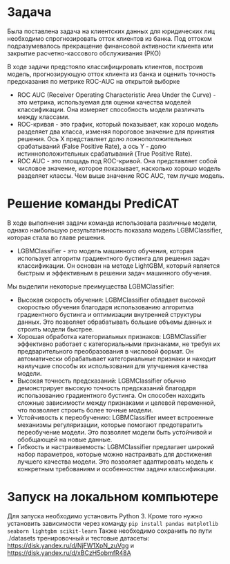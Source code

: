 # Задача

Была поставлена задача на клиентских данных для юридических лиц необходимо спрогнозировать отток клиентов из банка. Под оттоком подразумевалось прекращение финансовой активности клиента или закрытие расчетно-кассового обслуживания (РКО)

В ходе задачи предстояло классифицировать клиентов, построив модель, прогнозирующую отток клиента из банка и оценить точность предсказания по метрике ROC-AUC на открытой выборке
- ROC AUC (Receiver Operating Characteristic Area Under the Curve) - это метрика, используемая для оценки качества моделей классификации. Она измеряет способность модели различать между классами.
- ROC-кривая - это график, который показывает, как хорошо модель разделяет два класса, изменяя пороговое значение для принятия решения. Ось X представляет долю ложноположительных срабатываний (False Positive Rate), а ось Y - долю истинноположительных срабатываний (True Positive Rate).
- ROC AUC - это площадь под ROC-кривой. Она представляет собой числовое значение, которое показывает, насколько хорошо модель разделяет классы. Чем выше значение ROC AUC, тем лучше модель.

# Решение команды PrediCAT

В ходе выполнения задачи команда использовала различные модели, однако наибольшую результативность показала модель LGBMClassifier, которая стала во главе решения.
- LGBMClassifier - это модель машинного обучения, которая использует алгоритм градиентного бустинга для решения задач классификации. Он основан на методе LightGBM, который является быстрым и эффективным в решении задач машинного обучения.

Мы выделили некоторые преимущества LGBMClassifier:
- Высокая скорость обучения: LGBMClassifier обладает высокой скоростью обучения благодаря использованию алгоритма градиентного бустинга и оптимизации внутренней структуры данных. Это позволяет обрабатывать большие объемы данных и строить модели быстрее.
- Хорошая обработка категориальных признаков: LGBMClassifier эффективно работает с категориальными признаками, не требуя их предварительного преобразования в числовой формат. Он автоматически обрабатывает категориальные признаки и находит наилучшие способы их использования для улучшения качества модели.
- Высокая точность предсказаний: LGBMClassifier обычно демонстрирует высокую точность предсказаний благодаря использованию градиентного бустинга. Он способен находить сложные зависимости между признаками и целевой переменной, что позволяет строить более точные модели.
- Устойчивость к переобучению: LGBMClassifier имеет встроенные механизмы регуляризации, которые помогают предотвратить переобучение модели. Это позволяет модели быть устойчивой и обобщающей на новые данные.
- Гибкость и настраиваемость: LGBMClassifier предлагает широкий набор параметров, которые можно настраивать для достижения лучшего качества модели. Это позволяет адаптировать модель к конкретным требованиям и особенностям задачи классификации.


# Запуск на локальном компьютере
Для запуска необходимо установить Python 3. Кроме того нужно установить зависимости через команду `pip install pandas matplotlib seaborn lightgbm scikit-learn`
Также необходимо сохранить по пути ./datasets тренировочный и тестовые датасеты: https://disk.yandex.ru/d/NjFW1XpN_zuVgg и https://disk.yandex.ru/d/xBCzH5obmfR48A
